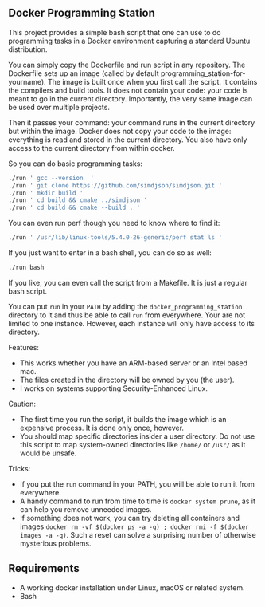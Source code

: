 ## Docker Programming Station


This project provides a simple bash script that one can use to do programming tasks in a
Docker environment capturing a standard Ubuntu distribution. 

You can simply copy the Dockerfile and run script in any repository.
The Dockerfile sets up an image (called by default programming_station-for-yourname). 
The image is built once when you first call the script. It contains the compilers
and build tools. It does not contain your code: your code is meant to go in 
the current directory. Importantly, the very same image can be used over
multiple projects.


Then it passes your command: your command runs in the current
directory but within the image. Docker does not copy your code to the image: everything
is read and stored in the current directory. You also have only access to the current
directory from within docker.

So you can do basic programming tasks:

```bash
./run ' gcc --version  '
./run ' git clone https://github.com/simdjson/simdjson.git '
./run ' mkdir build '
./run ' cd build && cmake ../simdjson '
./run ' cd build && cmake --build . '
```

You can even run perf though you need to know where to find it:

```bash
./run ' /usr/lib/linux-tools/5.4.0-26-generic/perf stat ls '
```

If you just want to enter in a bash shell, you can do so as well:

```bash
./run bash
```

If you like, you can even call the script from a Makefile. It is just a regular bash
script.

You can put `run` in your `PATH` by adding the `docker_programming_station` directory to it and
thus be able to call `run` from everywhere. Your are not limited to one instance. However, each
instance will only have access to its directory.

Features: 

- This works whether you have an ARM-based server or an Intel based mac.
- The files created in the directory will be owned by you (the user).
- I works on systems supporting Security-Enhanced Linux.

Caution:
- The first time you run the script, it builds the image which is an expensive process. It is done only once, however.
- You should map specific directories insider a user directory. Do not use this script to map system-owned  directories like `/home/` or `/usr/` as it would be unsafe.

Tricks:
- If you put the `run` command in your PATH, you will be able to run it from everywhere.
- A handy command to run from time to time is `docker system prune`, as it can help you remove unneeded images.
- If something does not work, you can try deleting all containers and images `docker rm -vf $(docker ps -a -q) ; docker rmi -f $(docker images -a -q)`. Such a reset can solve a surprising number of otherwise mysterious problems.


## Requirements

- A working docker installation under Linux, macOS or related system.
- Bash


